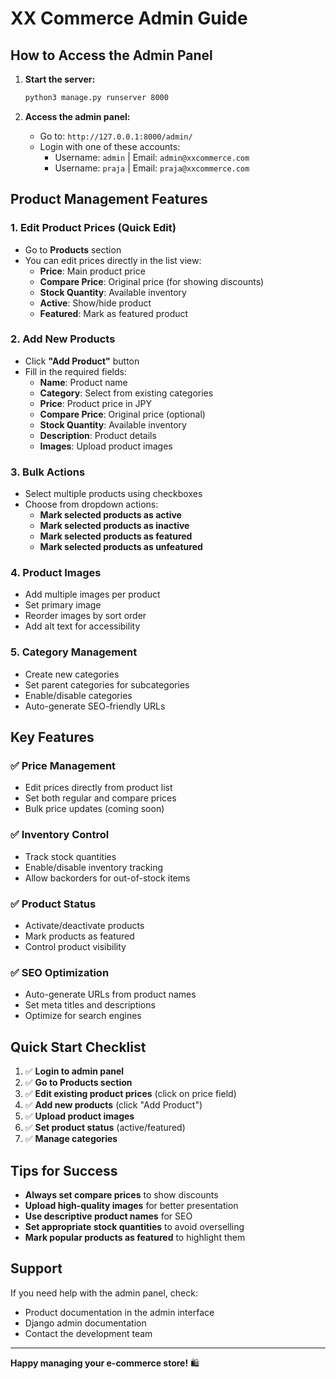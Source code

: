 # XX Commerce Admin Guide

## How to Access the Admin Panel

1. **Start the server:**
   ```bash
   python3 manage.py runserver 8000
   ```

2. **Access the admin panel:**
   - Go to: `http://127.0.0.1:8000/admin/`
   - Login with one of these accounts:
     - Username: `admin` | Email: `admin@xxcommerce.com`
     - Username: `praja` | Email: `praja@xxcommerce.com`

## Product Management Features

### 1. **Edit Product Prices (Quick Edit)**
- Go to **Products** section
- You can edit prices directly in the list view:
  - **Price**: Main product price
  - **Compare Price**: Original price (for showing discounts)
  - **Stock Quantity**: Available inventory
  - **Active**: Show/hide product
  - **Featured**: Mark as featured product

### 2. **Add New Products**
- Click **"Add Product"** button
- Fill in the required fields:
  - **Name**: Product name
  - **Category**: Select from existing categories
  - **Price**: Product price in JPY
  - **Compare Price**: Original price (optional)
  - **Stock Quantity**: Available inventory
  - **Description**: Product details
  - **Images**: Upload product images

### 3. **Bulk Actions**
- Select multiple products using checkboxes
- Choose from dropdown actions:
  - **Mark selected products as active**
  - **Mark selected products as inactive**
  - **Mark selected products as featured**
  - **Mark selected products as unfeatured**

### 4. **Product Images**
- Add multiple images per product
- Set primary image
- Reorder images by sort order
- Add alt text for accessibility

### 5. **Category Management**
- Create new categories
- Set parent categories for subcategories
- Enable/disable categories
- Auto-generate SEO-friendly URLs

## Key Features

### ✅ **Price Management**
- Edit prices directly from product list
- Set both regular and compare prices
- Bulk price updates (coming soon)

### ✅ **Inventory Control**
- Track stock quantities
- Enable/disable inventory tracking
- Allow backorders for out-of-stock items

### ✅ **Product Status**
- Activate/deactivate products
- Mark products as featured
- Control product visibility

### ✅ **SEO Optimization**
- Auto-generate URLs from product names
- Set meta titles and descriptions
- Optimize for search engines

## Quick Start Checklist

1. ✅ **Login to admin panel**
2. ✅ **Go to Products section**
3. ✅ **Edit existing product prices** (click on price field)
4. ✅ **Add new products** (click "Add Product")
5. ✅ **Upload product images**
6. ✅ **Set product status** (active/featured)
7. ✅ **Manage categories**

## Tips for Success

- **Always set compare prices** to show discounts
- **Upload high-quality images** for better presentation
- **Use descriptive product names** for SEO
- **Set appropriate stock quantities** to avoid overselling
- **Mark popular products as featured** to highlight them

## Support

If you need help with the admin panel, check:
- Product documentation in the admin interface
- Django admin documentation
- Contact the development team

---

**Happy managing your e-commerce store!** 🛍️
